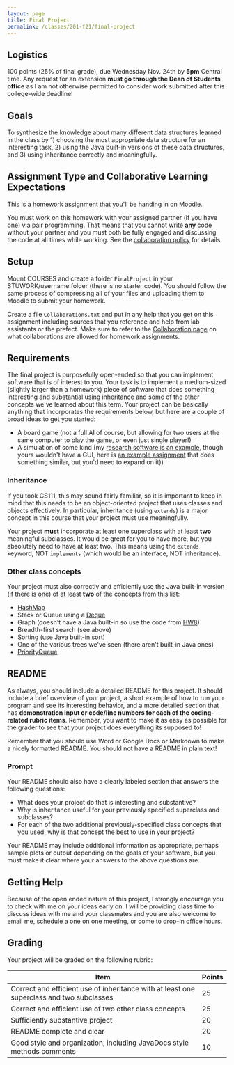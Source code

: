 ```yaml
---
layout: page
title: Final Project
permalink: /classes/201-f21/final-project
---
```


## Logistics
100 points (25% of final grade), due Wednesday Nov. 24th by **5pm** Central time. Any request for an extension **must go through the Dean of Students office** as I am not otherwise permitted to consider work submitted after this college-wide deadline!

## Goals
To synthesize the knowledge about many different data structures learned in the class by 1) choosing the most appropriate data structure for an interesting task, 2) using the Java built-in versions of these data structures, and 3) using inheritance correctly and meaningfully.

## Assignment Type and Collaborative Learning Expectations
This is a homework assignment that you'll be handing in on Moodle.

You must work on this homework with your assigned partner (if you have one) via pair programming. That means that you cannot write **any** code without your partner and you must both be fully engaged and discussing the code at all times while working. See the [collaboration policy](collaboration) for details.

## Setup
Mount COURSES and create a folder `FinalProject` in your STUWORK/username folder (there is no starter code). You should follow the same process of compressing all of your files and uploading them to Moodle to submit your homework. 

Create a file `Collaborations.txt` and put in any help that you get on this assignment including sources that you reference and help from lab assistants or the prefect. Make sure to refer to the [Collaboration page](collaboration) on what collaborations are allowed for homework assignments.

## Requirements
The final project is purposefully open-ended so that you can implement software that is of interest to you. Your task is to implement a medium-sized (slightly larger than a homework) piece of software that does something interesting and substantial using inheritance and some of the other concepts we've learned about this term. Your project can be basically anything that incorporates the requirements below, but here are a couple of broad ideas to get you started:

* A board game (not a full AI of course, but allowing for two users at the same computer to play the game, or even just single player!)
* A simulation of some kind (my [research software is an example](https://anyaevostinar.github.io/SymbulationEmp/web/symbulation.html), though yours wouldn't have a GUI, here is [an example assignment](https://github.com/anyaevostinar/alife-assignment/tree/master) that does something similar, but you'd need to expand on it))

### Inheritance
If you took CS111, this may sound fairly familiar, so it is important to keep in mind that this needs to be an object-oriented project that uses classes and objects effectively. In particular, inheritance (using `extends`) is a major concept in this course that your project must use meaningfully. 

Your project **must** incorporate at least one superclass with at least **two** meaningful subclasses. It would be great for you to have more, but you absolutely need to have at least two. This means using the `extends` keyword, NOT `implements` (which would be an interface, NOT inheritance).

### Other class concepts
Your project must also correctly and efficiently use the Java built-in version (if there is one) of at least **two** of the concepts from this list:

* [HashMap](https://docs.oracle.com/javase/8/docs/api/java/util/HashMap.html)
* Stack or Queue using a [Deque](https://docs.oracle.com/javase/7/docs/api/java/util/Deque.html)
* Graph (doesn't have a Java built-in so use the code from [HW8](hw8))
* Breadth-first search (see above)
* Sorting (use Java built-in [sort](https://docs.oracle.com/javase/7/docs/api/java/util/Collections.html))
* One of the various trees we've seen (there aren't built-in Java ones)
* [PriorityQueue](https://docs.oracle.com/javase/7/docs/api/java/util/PriorityQueue.html)

## README
As always, you should include a detailed README for this project. 
It should include a brief overview of your project, a short example of how to run your program and see its interesting behavior, and a more detailed section that has **demonstration input or code/line numbers for each of the coding-related rubric items**. Remember, you want to make it as easy as possible for the grader to see that your project does everything its supposed to!

Remember that you should use Word or Google Docs or Markdown to make a nicely formatted README. 
You should not have a README in plain text!


### Prompt
Your README should also have a clearly labeled section that answers the following questions:

* What does your project do that is interesting and substantive?
* Why is inheritance useful for your previously specified superclass and subclasses?
* For each of the two additional previously-specified class concepts that you used, why is that concept the best to use in your project?

Your README may include additional information as appropriate, perhaps sample plots or output depending on the goals of your software, but you must make it clear where your answers to the above questions are.

## Getting Help
Because of the open ended nature of this project, I strongly encourage you to check with me on your ideas early on. I will be providing class time to discuss ideas with me and your classmates and you are also welcome to email me, schedule a one on one meeting, or come to drop-in office hours. 

## Grading
Your project will be graded on the following rubric:

|Item | Points |
|------|--------|
|Correct and efficient use of inheritance with at least one superclass and two subclasses | 25 |
|Correct and efficient use of two other class concepts | 25 |
|Sufficiently substantive project | 20 |
|README complete and clear | 20 |
| Good style and organization, including JavaDocs style methods comments | 10 |